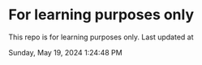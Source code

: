 # For learning purposes only
This repo is for learning purposes only.
Last updated at

Sunday, May 19, 2024 1:24:48 PM

